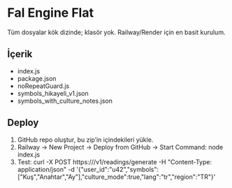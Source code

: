 # Fal Engine Flat
Tüm dosyalar kök dizinde; klasör yok. Railway/Render için en basit kurulum.

## İçerik
- index.js
- package.json
- noRepeatGuard.js
- symbols_hikayeli_v1.json
- symbols_with_culture_notes.json

## Deploy
1. GitHub repo oluştur, bu zip’in içindekileri yükle.
2. Railway → New Project → Deploy from GitHub → Start Command: node index.js
3. Test:
curl -X POST https://<URL>/v1/readings/generate -H "Content-Type: application/json" -d '{"user_id":"u42","symbols":["Kuş","Anahtar","Ay"],"culture_mode":true,"lang":"tr","region":"TR"}'
